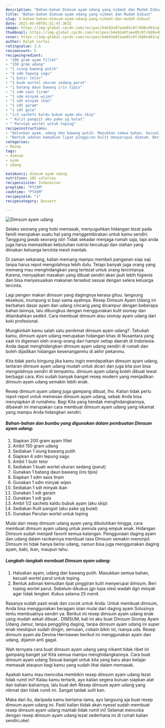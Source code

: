 ```yaml
---
description: "Bahan-bahan Dimsum ayam udang yang nikmat dan Mudah Dibuat"
title: "Bahan-bahan Dimsum ayam udang yang nikmat dan Mudah Dibuat"
slug: 3-bahan-bahan-dimsum-ayam-udang-yang-nikmat-dan-mudah-dibuat
date: 2021-05-08T01:51:47.363Z
image: https://img-global.cpcdn.com/recipes/b4e92e07aae85c0f/680x482cq70/dimsum-ayam-udang-foto-resep-utama.jpg
thumbnail: https://img-global.cpcdn.com/recipes/b4e92e07aae85c0f/680x482cq70/dimsum-ayam-udang-foto-resep-utama.jpg
cover: https://img-global.cpcdn.com/recipes/b4e92e07aae85c0f/680x482cq70/dimsum-ayam-udang-foto-resep-utama.jpg
author: Ralph Cortez
ratingvalue: 3.6
reviewcount: 5
recipeingredient:
- "200 gram ayam fillet"
- "150 gram udang"
- "1 siung bawang putih"
- "4 sdm tepung sagu"
- "1 butir telor"
- "1 buah wortel ukuran sedang parut"
- "1 batang daun bawang iris tipis"
- "1 sdm saos tiram"
- "1 sdm minyak wijen"
- "1 sdt minyak ikan"
- "1 sdt garam"
- "1 sdt gula"
- "1/2 sachets kaldu bubuk ayam aku skip"
- " Kulit pangsit aku pake yg bulat"
- " Parutan wortel untuk toping"
recipeinstructions:
- "Haluskan ayam, udang dan bawang putih. Masukkan semua bahan, kecuali wortel parut untuk toping."
- "Bentuk adonan kemudian lipat pinggiran kulit menyerupai dimsum. Beri toping wortel parut. Sebelum dikukus jgn lupa olesi wadah dgn minyak agar tidak lengket. Kukus selama 25 menit."
categories:
- Resep
tags:
- dimsum
- ayam
- udang

katakunci: dimsum ayam udang 
nutrition: 165 calories
recipecuisine: Indonesian
preptime: "PT23M"
cooktime: "PT45M"
recipeyield: "1"
recipecategory: Dessert

---
```



![Dimsum ayam udang](https://img-global.cpcdn.com/recipes/b4e92e07aae85c0f/680x482cq70/dimsum-ayam-udang-foto-resep-utama.jpg)

Selaku seorang yang hobi memasak, menyuguhkan hidangan lezat pada famili merupakan suatu hal yang menggembirakan untuk kamu sendiri. Tanggung jawab seorang istri Tidak sekadar menjaga rumah saja, tapi anda juga harus memastikan kebutuhan nutrisi tercukupi dan olahan yang dimakan keluarga tercinta mesti mantab.

Di zaman  sekarang, kalian memang mampu membeli panganan siap saji tanpa harus repot mengolahnya lebih dulu. Tetapi banyak juga orang yang memang mau menghidangkan yang terlezat untuk orang tercintanya. Karena, menyajikan masakan yang dibuat sendiri akan jauh lebih higienis dan bisa menyesuaikan makanan tersebut sesuai dengan selera keluarga tercinta. 

Lagi pengen makan dimsum yang dagingnya kerasa gituu. langsung eksekusi, mumpung si bayi sama ayahnya. Resep Dimsum Ayam Udang ini berbahan dasar ayam dan udang cincang yang dicampur dengan beberapa bahan lainnya, lalu dibungkus dengan menggunakan kulit siomay dan ditambahkan sedikit. Cara membuat dimsum atau siomay ayam udang dari koki profesional.

Mungkinkah kamu salah satu penikmat dimsum ayam udang?. Tahukah kamu, dimsum ayam udang merupakan hidangan khas di Nusantara yang saat ini digemari oleh orang-orang dari hampir setiap daerah di Indonesia. Anda dapat menghidangkan dimsum ayam udang sendiri di rumah dan boleh dijadikan hidangan kesenanganmu di akhir pekanmu.

Kita tidak perlu bingung jika kamu ingin mendapatkan dimsum ayam udang, lantaran dimsum ayam udang mudah untuk dicari dan juga kita pun bisa mengolahnya sendiri di tempatmu. dimsum ayam udang boleh dibuat lewat berbagai cara. Kini sudah banyak banget resep modern yang menjadikan dimsum ayam udang semakin lebih enak.

Resep dimsum ayam udang juga gampang dibuat, lho. Kalian tidak perlu repot-repot untuk memesan dimsum ayam udang, sebab Anda bisa menyiapkan di rumahmu. Bagi Kita yang hendak menghidangkannya, dibawah ini merupakan cara membuat dimsum ayam udang yang nikamat yang mampu Anda hidangkan sendiri.

<!--inarticleads1-->

##### Bahan-bahan dan bumbu yang digunakan dalam pembuatan Dimsum ayam udang:

1. Siapkan 200 gram ayam fillet
1. Ambil 150 gram udang
1. Sediakan 1 siung bawang putih
1. Siapkan 4 sdm tepung sagu
1. Ambil 1 butir telor
1. Sediakan 1 buah wortel ukuran sedang (parut)
1. Gunakan 1 batang daun bawang (iris tipis)
1. Siapkan 1 sdm saos tiram
1. Gunakan 1 sdm minyak wijen
1. Sediakan 1 sdt minyak ikan
1. Gunakan 1 sdt garam
1. Gunakan 1 sdt gula
1. Ambil 1/2 sachets kaldu bubuk ayam (aku skip)
1. Sediakan  Kulit pangsit (aku pake yg bulat)
1. Gunakan  Parutan wortel untuk toping


Mulai dari resep dimsum udang ayam yang dibutuhkan hingga, cara membuat dimsum ayam udang untuk pemula yang empuk enak. Hidangan Dimsum sudah menjadi favorit semua kalangan. Penggunaan daging ayam dan udang dalam racikannya membuat rasa Dimsum semakin menonjol. Dimsum ini tidak hanya berisi udang, namun bisa juga menggunakan daging ayam, babi, ikan, maupun tahu. 

<!--inarticleads2-->

##### Langkah-langkah membuat Dimsum ayam udang:

1. Haluskan ayam, udang dan bawang putih. Masukkan semua bahan, kecuali wortel parut untuk toping.
1. Bentuk adonan kemudian lipat pinggiran kulit menyerupai dimsum. Beri toping wortel parut. Sebelum dikukus jgn lupa olesi wadah dgn minyak agar tidak lengket. Kukus selama 25 menit.


Rasanya sudah pasti enak dan cocok untuk Anda. Untuk membuat dimsum, Anda bisa menggunakan beragam isian mulai dari daging ayam Solusinya tentu membuatnya sendiri ya. Berikut ini resep dimsum ayam udang enak yang mudah sekali dibuat.. DIMSUM, kali ini aku buat Dimsum Siomay Ayam Udang Jamur, tanpa penggiling daging, tanpa dimsum ayam udang ini super enak meskipun sudah dingin, seriusan, cobain bikin ini, rsanya uda. Resep dimsum ayam ala Devina Hermawan berikut ini menggunakan ayam dan udang, dijamin anti gagal. 

Wah ternyata cara buat dimsum ayam udang yang nikamt tidak ribet ini gampang banget ya! Kita semua mampu menghidangkannya. Cara buat dimsum ayam udang Sesuai banget untuk kita yang baru akan belajar memasak ataupun bagi kamu yang sudah lihai dalam memasak.

Apakah kamu mau mencoba membikin resep dimsum ayam udang lezat tidak rumit ini? Kalau kamu tertarik, ayo kalian segera buruan siapkan alat dan bahan-bahannya, lalu buat deh Resep dimsum ayam udang yang nikmat dan tidak rumit ini. Sangat taidak sulit kan. 

Maka dari itu, daripada kamu berlama-lama, ayo langsung aja buat resep dimsum ayam udang ini. Pasti kalian tiidak akan nyesel sudah membuat resep dimsum ayam udang mantab tidak rumit ini! Selamat mencoba dengan resep dimsum ayam udang lezat sederhana ini di rumah kalian sendiri,oke!.

